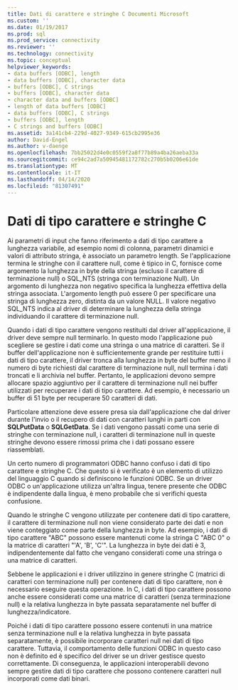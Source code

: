 ```yaml
---
title: Dati di carattere e stringhe C Documenti Microsoft
ms.custom: ''
ms.date: 01/19/2017
ms.prod: sql
ms.prod_service: connectivity
ms.reviewer: ''
ms.technology: connectivity
ms.topic: conceptual
helpviewer_keywords:
- data buffers [ODBC], length
- data buffers [ODBC], character data
- buffers [ODBC], C strings
- buffers [ODBC], character data
- character data and buffers [ODBC]
- length of data buffers [ODBC]
- data buffers [ODBC], C strings
- buffers [ODBC], length
- C strings and buffers [ODBC]
ms.assetid: 3a141cb4-229d-4027-9349-615cb2995e36
author: David-Engel
ms.author: v-daenge
ms.openlocfilehash: 7bb25022d4e0c0559f2a8f77b89a4ba26aeba33a
ms.sourcegitcommit: ce94c2ad7a50945481172782c270b5b0206e61de
ms.translationtype: MT
ms.contentlocale: it-IT
ms.lasthandoff: 04/14/2020
ms.locfileid: "81307491"
---
```

# <a name="character-data-and-c-strings"></a>Dati di tipo carattere e stringhe C
Ai parametri di input che fanno riferimento a dati di tipo carattere a lunghezza variabile, ad esempio nomi di colonna, parametri dinamici e valori di attributo stringa, è associato un parametro length. Se l'applicazione termina le stringhe con il carattere null, come è tipico in C, fornisce come argomento la lunghezza in byte della stringa (escluso il carattere di terminazione null) o SQL_NTS (stringa con terminazione Null). Un argomento di lunghezza non negativo specifica la lunghezza effettiva della stringa associata. L'argomento length può essere 0 per specificare una stringa di lunghezza zero, distinta da un valore NULL. Il valore negativo SQL_NTS indica al driver di determinare la lunghezza della stringa individuando il carattere di terminazione null.  
  
 Quando i dati di tipo carattere vengono restituiti dal driver all'applicazione, il driver deve sempre null terminarlo. In questo modo l'applicazione può scegliere se gestire i dati come una stringa o una matrice di caratteri. Se il buffer dell'applicazione non è sufficientemente grande per restituire tutti i dati di tipo carattere, il driver tronca alla lunghezza in byte del buffer meno il numero di byte richiesti dal carattere di terminazione null, null termina i dati troncati e li archivia nel buffer. Pertanto, le applicazioni devono sempre allocare spazio aggiuntivo per il carattere di terminazione null nei buffer utilizzati per recuperare i dati di tipo carattere. Ad esempio, è necessario un buffer di 51 byte per recuperare 50 caratteri di dati.  
  
 Particolare attenzione deve essere presa sia dall'applicazione che dal driver durante l'invio o il recupero di dati con caratteri lunghi in parti con **SQLPutData** o **SQLGetData**. Se i dati vengono passati come una serie di stringhe con terminazione null, i caratteri di terminazione null in queste stringhe devono essere rimossi prima che i dati possano essere riassemblati.  
  
 Un certo numero di programmatori ODBC hanno confuso i dati di tipo carattere e stringhe C. Che questo si è verificato è un elemento di utilizzo del linguaggio C quando si definiscono le funzioni ODBC. Se un driver ODBC o un'applicazione utilizza un'altra lingua, tenere presente che ODBC è indipendente dalla lingua, è meno probabile che si verifichi questa confusione.  
  
 Quando le stringhe C vengono utilizzate per contenere dati di tipo carattere, il carattere di terminazione null non viene considerato parte dei dati e non viene conteggiato come parte della lunghezza in byte. Ad esempio, i dati di tipo carattere "ABC" possono essere mantenuti come la stringa C "ABC 0" o la matrice di caratteri "'A', 'B', 'C'". La lunghezza in byte dei dati è 3, indipendentemente dal fatto che vengano considerati come una stringa o una matrice di caratteri.  
  
 Sebbene le applicazioni e i driver utilizzino in genere stringhe C (matrici di caratteri con terminazione null) per contenere dati di tipo carattere, non è necessario eseguire questa operazione. In C, i dati di tipo carattere possono anche essere considerati come una matrice di caratteri (senza terminazione null) e la relativa lunghezza in byte passata separatamente nel buffer di lunghezza/indicatore.  
  
 Poiché i dati di tipo carattere possono essere contenuti in una matrice senza terminazione null e la relativa lunghezza in byte passata separatamente, è possibile incorporare caratteri null nei dati di tipo carattere. Tuttavia, il comportamento delle funzioni ODBC in questo caso non è definito ed è specifico del driver se un driver gestisce questo correttamente. Di conseguenza, le applicazioni interoperabili devono sempre gestire dati di tipo carattere che possono contenere caratteri null incorporati come dati binari.
